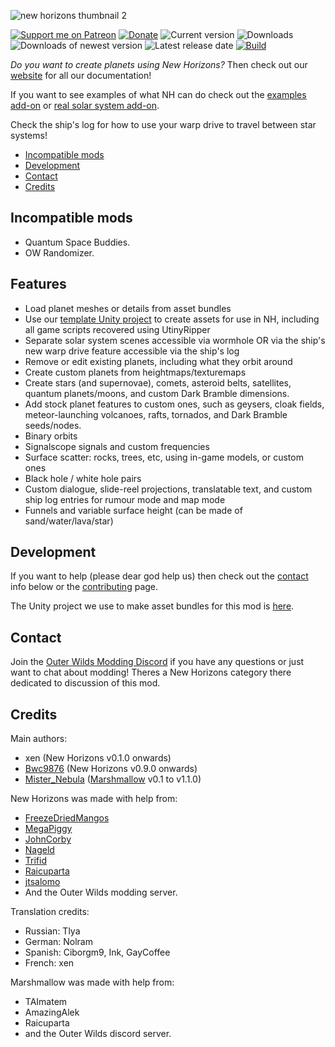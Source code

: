 ![new horizons thumbnail 2](https://user-images.githubusercontent.com/22628069/154112130-b777f618-245f-44c9-9408-e11141fc5fde.png)


[![Support me on Patreon](https://img.shields.io/endpoint.svg?url=https%3A%2F%2Fshieldsio-patreon.vercel.app%2Fapi%3Fusername%3Downh%26type%3Dpatrons&style=flat)](https://patreon.com/ownh)
[![Donate](https://img.shields.io/badge/Donate-PayPal-blue.svg)](https://www.paypal.com/paypalme/xen42)
![Current version](https://img.shields.io/github/manifest-json/v/xen-42/outer-wilds-new-horizons?color=gree&filename=NewHorizons%2Fmanifest.json)
![Downloads](https://img.shields.io/github/downloads/xen-42/outer-wilds-new-horizons/total)
![Downloads of newest version](https://img.shields.io/github/downloads/xen-42/outer-wilds-new-horizons/latest/total)
![Latest release date](https://img.shields.io/github/release-date/xen-42/outer-wilds-new-horizons)
[![Build](https://github.com/xen-42/outer-wilds-new-horizons/actions/workflows/build.yaml/badge.svg)](https://github.com/xen-42/outer-wilds-new-horizons/actions/workflows/build.yaml)

*Do you want to create planets using New Horizons?* Then check out our [website](https://nh.outerwildsmods.com/) for all our documentation!

If you want to see examples of what NH can do check out the [examples add-on](https://github.com/xen-42/ow-new-horizons-examples) or [real solar system add-on](https://github.com/xen-42/outer-wilds-real-solar-system).

Check the ship's log for how to use your warp drive to travel between star systems!

<!-- TOC -->

- [Incompatible mods](#incompatible-mods)
- [Development](#development)
- [Contact](#contact)
- [Credits](#credits)

<!-- /TOC -->

## Incompatible mods
- Quantum Space Buddies.
- OW Randomizer.

## Features
- Load planet meshes or details from asset bundles 
- Use our [template Unity project](https://github.com/xen-42/outer-wilds-unity-template) to create assets for use in NH, including all game scripts recovered using UtinyRipper
- Separate solar system scenes accessible via wormhole OR via the ship's new warp drive feature accessible via the ship's log
- Remove or edit existing planets, including what they orbit around
- Create custom planets from heightmaps/texturemaps
- Create stars (and supernovae), comets, asteroid belts, satellites, quantum planets/moons, and custom Dark Bramble dimensions.
- Add stock planet features to custom ones, such as geysers, cloak fields, meteor-launching volcanoes, rafts, tornados, and Dark Bramble seeds/nodes.
- Binary orbits
- Signalscope signals and custom frequencies
- Surface scatter: rocks, trees, etc, using in-game models, or custom ones 
- Black hole / white hole pairs 
- Custom dialogue, slide-reel projections, translatable text, and custom ship log entries for rumour mode and map mode
- Funnels and variable surface height (can be made of sand/water/lava/star)

## Development
If you want to help (please dear god help us) then check out the [contact](#contact) info below or the [contributing](https://github.com/xen-42/outer-wilds-new-horizons/blob/master/CONTRIBUTING.md) page.

The Unity project we use to make asset bundles for this mod is [here](https://github.com/xen-42/new-horizons-unity).

## Contact
Join the [Outer Wilds Modding Discord](https://discord.gg/MvbCbBz6Q6) if you have any questions or just want to chat about modding! Theres a New Horizons category there dedicated to discussion of this mod.

## Credits
Main authors:
- xen (New Horizons v0.1.0 onwards)
- [Bwc9876](https://github.com/Bwc9876) (New Horizons v0.9.0 onwards)
- [Mister_Nebula](https://github.com/misternebula) ([Marshmallow](https://github.com/misternebula/Marshmallow) v0.1 to v1.1.0)

New Horizons was made with help from:
- [FreezeDriedMangos](https://github.com/FreezeDriedMangos)
- [MegaPiggy](https://github.com/MegaPiggy)
- [JohnCorby](https://github.com/JohnCorby) 
- [Nageld](https://github.com/Nageld)
- [Trifid](https://github.com/TerrificTrifid)
- [Raicuparta](https://github.com/Raicuparta)
- [jtsalomo](https://github.com/jtsalomo)
- And the Outer Wilds modding server.

Translation credits:
- Russian: Tlya
- German: Nolram
- Spanish: Ciborgm9, Ink, GayCoffee
- French: xen

Marshmallow was made with help from:
- TAImatem
- AmazingAlek
- Raicuparta
- and the Outer Wilds discord server.
